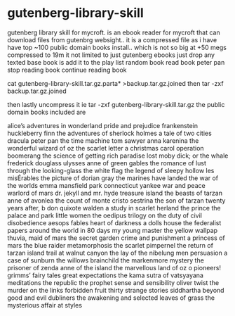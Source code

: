# gutenberg-library-skill

gutenberg library skill for mycroft. is an ebook reader for mycroft that can download files from  gutenbrg websight..
it is a compressed file as i have have top ~100 public domain books install.. which is not so big at +50 megs compressed to 19m
it not limited to just gutenberg ebooks  just drop any texted base book  is add it to the play list 
 random book
 read book peter pan
 stop reading book
 continue reading book
 
 cat gutenberg-library-skill.tar.gz.parta* >backup.tar.gz.joined
then tar -zxf backup.tar.gz.joined
 
then lastly uncompress   it  ie tar -zxf gutenberg-library-skill.tar.gz
the public domain books included are

alice’s adventures in wonderland
pride and prejudice
frankenstein
huckleberry finn
the adventures of sherlock holmes
a tale of two cities
dracula
peter pan
the time machine
tom sawyer
anna karenina
the wonderful wizard of oz
the scarlet letter
a christmas carol
operation boomerang
the science of getting rich
paradise lost
moby dick; or the whale
frederick douglass
ulysses
anne of green gables
the romance of lust
through the looking-glass
the white flag
the legend of sleepy hollow
les misÉrables
the picture of dorian gray
the marines have landed
the war of the worlds
emma
mansfield park
connecticut yankee
war and peace
warlord of mars
dr. jekyll and mr. hyde
treasure island
the beasts of tarzan
anne of avonlea
the count of monte cristo
sestrina
the son of tarzan
twenty years after, b
don quixote
walden
a study in scarlet
herland
the prince
the palace and park
little women
the oedipus trilogy
on the duty of civil disobedience
aesops fables
heart of darkness
a dolls house
the federalist papers
around the world in 80 days
my young master
the yellow wallpap
thuvia, maid of mars
the secret garden
crime and punishment
a princess of mars
the blue raider
metamorphosis
the scarlet pimpernel
the return of tarzan
island trail at walnut canyon
the lay of the nibelung men
persuasion
a case of sunburn
the willows
brainchild
the markenmore mystery
the prisoner of zenda
anne of the island
the marvellous land of oz
o pioneers!
grimms’ fairy tales
great expectations
the kama sutra of vatsyayana
meditations
the republic
the prophet
sense and sensibility
oliver twist
the murder on the links
forbidden fruit
thirty strange stories
siddhartha
beyond good and evil
dubliners
the awakening and selected
leaves of grass
the mysterious affair at styles

